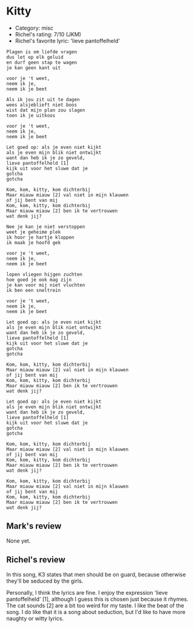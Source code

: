 # Kitty

 * Category: misc 
 * Richel's rating: 7/10 (JKM)
 * Richel's favorite lyric: 'lieve pantoffelheld'

```
Plagen is om liefde vragen
dus let op elk geluid
en durf geen stap te wagen
je kan geen kant uit

voor je 't weet,
neem ik je,
neem ik je beet

Als ik jou zit uit te dagen
wees alsjeblieft niet boos
wist dat mijn plan zou slagen
toen ik je uitkoos

voor je 't weet,
neem ik je,
neem ik je beet

Let goed op: als je even niet kijkt
als je even mijn blik niet ontwijkt
want dan heb ik je zo geveld,
lieve pantoffelheld [1]
kijk uit voor het sluwe dat je
gotcha
gotcha

Kom, kom, kitty, kom dichterbij
Maar miauw miauw [2] val niet in mijn klauwen
of jij bent van mij
Kom, kom, kitty, kom dichterbij
Maar miauw miauw [2] ben ik te vertrouwen
wat denk jij?

Nee je kan je niet verstoppen
weet je geheime plek
ik hoor je hartje kloppen
ik maak je hoofd gek

voor je 't weet,
neem ik je,
neem ik je beet

lopen vliegen hijgen zuchten
hoe goed je ook mag zijn
je kan voor mij niet vluchten
ik ben een sneltrein

voor je 't weet,
neem ik je,
neem ik je beet

Let goed op: als je even niet kijkt
als je even mijn blik niet ontwijkt
want dan heb ik je zo geveld,
lieve pantoffelheld [1]
kijk uit voor het sluwe dat je
gotcha
gotcha

Kom, kom, kitty, kom dichterbij
Maar miauw miauw [2] val niet in mijn klauwen
of jij bent van mij
Kom, kom, kitty, kom dichterbij
Maar miauw miauw [2] ben ik te vertrouwen
wat denk jij?

Let goed op: als je even niet kijkt
als je even mijn blik niet ontwijkt
want dan heb ik je zo geveld,
lieve pantoffelheld [1]
kijk uit voor het sluwe dat je
gotcha
gotcha

Kom, kom, kitty, kom dichterbij
Maar miauw miauw [2] val niet in mijn klauwen
of jij bent van mij
Kom, kom, kitty, kom dichterbij
Maar miauw miauw [2] ben ik te vertrouwen
wat denk jij?

Kom, kom, kitty, kom dichterbij
Maar miauw miauw [2] val niet in mijn klauwen
of jij bent van mij
Kom, kom, kitty, kom dichterbij
Maar miauw miauw [2] ben ik te vertrouwen
wat denk jij?
```

## Mark's review

None yet.

## Richel's review

In this song, K3 states that men should be on guard, because otherwise they'll be seduced by the girls.

Personally, I think the lyrics are fine. I enjoy the expression 'lieve
pantoffelheld' [1], although I guess this is chosen just because it
rhymes. The cat sounds [2] are a bit too weird for my taste. I like the
beat of the song. I do like that it is a song about seduction, but I'd
like to have more naughty or witty lyrics.
